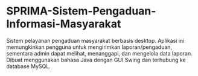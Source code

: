# SPRIMA-Sistem-Pengaduan-Informasi-Masyarakat
Sistem pelayanan pengaduan masyarakat berbasis desktop. Aplikasi ini memungkinkan pengguna untuk mengirimkan laporan/pengaduan, sementara admin dapat melihat, menanggapi, dan mengelola data laporan. Dibuat menggunakan bahasa Java dengan GUI Swing dan terhubung ke database MySQL.
